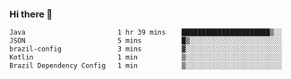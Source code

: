 ### Hi there 👋

<!--START_SECTION:waka-->

```txt
Java                       1 hr 39 mins    ██████████████████████▒░░   88.72 %
JSON                       5 mins          █▒░░░░░░░░░░░░░░░░░░░░░░░   04.86 %
brazil-config              3 mins          ▓░░░░░░░░░░░░░░░░░░░░░░░░   02.74 %
Kotlin                     1 min           ▒░░░░░░░░░░░░░░░░░░░░░░░░   01.39 %
Brazil Dependency Config   1 min           ▒░░░░░░░░░░░░░░░░░░░░░░░░   00.95 %
```

<!--END_SECTION:waka-->

<!--
**jerry-shao/jerry-shao** is a ✨ _special_ ✨ repository because its `README.md` (this file) appears on your GitHub profile.

Here are some ideas to get you started:

- 🔭 I’m currently working on ...
- 🌱 I’m currently learning ...
- 👯 I’m looking to collaborate on ...
- 🤔 I’m looking for help with ...
- 💬 Ask me about ...
- 📫 How to reach me: ...
- 😄 Pronouns: ...
- ⚡ Fun fact: ...
-->
